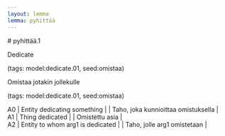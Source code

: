 ```yaml
---
layout: lemma
lemma: pyhittää
---
```


<div class="sense">
# <span class="sensename">pyhittää.1</span>

<span class="description">Dedicate</span>

(tags: model:dedicate.01, seed:omistaa)

<span class="description">Omistaa jotakin jollekulle</span>

(tags: model:dedicate.01, seed:omistaa)

A0 | Entity dedicating something |   | Taho, joka kunnioittaa omistuksella |  
A1 | Thing dedicated |   | Omistettu asia |  
A2 | Entity to whom arg1 is dedicated |   | Taho, jolle arg1 omistetaan |  

</div>

